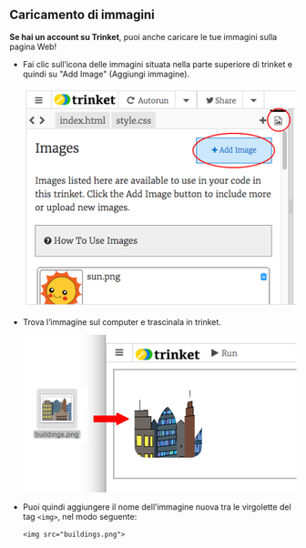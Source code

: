 ## Caricamento di immagini

__Se hai un account su Trinket__, puoi anche caricare le tue immagini sulla pagina Web!

+ Fai clic sull’icona delle immagini situata nella parte superiore di trinket e quindi su "Add Image" (Aggiungi immagine).

	![screenshot](images/story-upload.png)

+ Trova l’immagine sul computer e trascinala in trinket.

	![screenshot](images/story-drag.png)

+ Puoi quindi aggiungere il nome dell’immagine nuova tra le virgolette del tag `<img>`, nel modo seguente:

	```
	<img src="buildings.png">
	```
